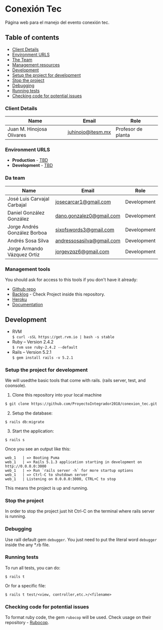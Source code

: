 # Conexión Tec

Página web para el manejo del evento conexión tec.

## Table of contents

* [Client Details](#client-details)
* [Environment URLS](#environment-urls)
* [The Team](#team)
* [Management resources](#management-resources)
* [Development](#development)
* [Setup the project for development](#setup-the-project-for-development)
* [Stop the project](#stop-the-project)
* [Debugging](#debugging)
* [Running tests](#running-tests)
* [Checking code for potential issues](#checking-code-for-potential-issues)


### Client Details

| Name               	    | Email             | Role                |
| ------------------------- | ----------------- | ------------------  |
| Juan M. Hinojosa Olivares | juhinojo@itesm.mx | Profesor de planta  |


### Environment URLS

* **Production** - [TBD](TBD)
* **Development** - [TBD](TBD)

### Da team

| Name           				| Email             		| Role        |
| ---------------------------- 	| ------------------------- | ----------- |
| José Luis Carvajal Carbajal 	| josecarcar1@gmail.com 	| Development |
| Daniel González González 		| dano.gonzalez0@gmail.com 	| Development |
| Jorge Andrés González Borboa 	| sixofswords3@gmail.com 	| Development |
| Andrés Sosa Silva			  	| andressosasilva@gmail.com | Development |
| Jorge Armando Vázquez Ortiz 	| jorgevzqz6@gmail.com 		| Development |

### Management tools

You should ask for access to this tools if you don't have it already:

* [Github repo](https://github.com/ProyectoIntegrador2018/conexion_tec)
* [Backlog](https://github.com/ProyectoIntegrador2018/conexion_tec/projects/1) - Check Project inside this repository.
* [Heroku](TBD) 
* [Documentation](https://goo.gl/EyBjWj)

## Development
* RVM
\
`$ curl -sSL https://get.rvm.io | bash -s stable`
* Ruby – Version 2.4.2
\
`$ rvm use ruby-2.4.2 --default`
* Rails – Version 5.2.1
\
`$ gem install rails -v 5.2.1`

### Setup the project for development

We will usedthe basic tools that come with rails. (rails server, test, and coonsole).

1. Clone this repository into your local machine

```bash
$ git clone https://github.com/ProyectoIntegrador2018/conexion_tec.git
```

2. Setup the database:
```
$ rails db:migrate
```

3. Start the application:

```
$ rails s
```

Once you see an output like this:

```
web_1   | => Booting Puma
web_1   | => Rails 5.1.3 application starting in development on http://0.0.0.0:3000
web_1   | => Run `rails server -h` for more startup options
web_1   | => Ctrl-C to shutdown server
web_1   | Listening on 0.0.0.0:3000, CTRL+C to stop
```

This means the project is up and running.

### Stop the project

In order to stop the project just hit Ctrl-C on the terminal where rails server is running.


### Debugging

Use raill default gem `debugger`. You just need to put the literal word `debugger` inside the any *.rb file.


### Running tests

To run all tests, you can do:

```
$ rails t 
```

Or for a specific file:

```
$ rails t test/<view, controller,etc.>/<filename>
```

### Checking code for potential issues

To format ruby code, the gem `rubocop` will be used. Check usage on their repository - [Rubocop](https://github.com/rubocop-hq/rubocop). 
